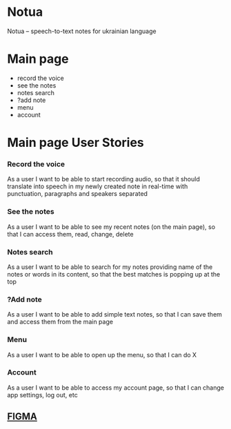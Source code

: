 # Notua
Notua – speech-to-text notes for ukrainian language


# Main page 
- record the voice
- see the notes
- notes search
- ?add note
- menu
- account

# Main page User Stories
### Record the voice
As a user I want to be able to start recording audio, 
so that it should translate into speech in my newly created note in real-time
with punctuation, paragraphs and speakers separated

### See the notes
As a user I want to be able to see my recent notes (on the main page),
so that I can access them, read, change, delete

### Notes search
As a user I want to be able to search for my notes providing name of the notes or words in its content,
so that the best matches is popping up at the top

### ?Add note
As a user I want to be able to add simple text notes,
so that I can save them and access them from the main page

### Menu
As a user I want to be able to open up the menu,
so that I can do X

### Account
As a user I want to be able to access my account page,
so that I can change app settings, log out, etc

## [FIGMA](https://www.figma.com/file/qmJaOhwZUHGY8BdGtvn6I1/Notua?type=design&node-id=0%3A1&mode=design&t=2lQzAo7UuZv8npx6-1)
